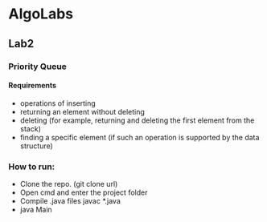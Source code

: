 # AlgoLabs
## Lab2
### Priority Queue

#### Requirements
- operations of inserting
- returning an element without deleting 
- deleting (for example, returning and deleting the first element from the stack)
- finding a specific element (if such an operation is supported by the data structure)

### How to run:
- Clone the repo. (git clone url)
- Open cmd and enter the project folder
- Compile .java files javac *.java
- java Main
